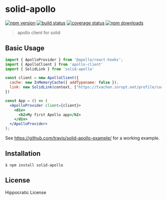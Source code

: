 # solid-apollo

[![npm version][npmv-image]][npmv-url]
[![build status][travis-image]][travis-url]
[![coverage status][codecov-image]][codecov-url]
[![npm downloads][npmd-image]][npmd-url]

> apollo client for solid

## Basic Usage

```jsx
import { ApolloProvider } from '@apollo/react-hooks';
import { ApolloClient } from 'apollo-client'
import { SolidLink } from 'solid-apollo'

const client = new ApolloClient({
  cache: new InMemoryCache({ addTypename: false }),
  link: new SolidLink(context, ["https://tvachon.inrupt.net/profile/card#me"])
})

const App = () => (
  <ApolloProvider client={client}>
    <div>
      <h2>My first Apollo app</h2>
    </div>
  </ApolloProvider>
);
```

See https://github.com/travis/solid-apollo-example/ for a working example.

## Installation

```
$ npm install solid-apollo
```

## License

Hippocratic License

[travis-image]: https://img.shields.io/travis/travis/solid-apollo/master.svg?style=flat-square
[travis-url]: https://travis-ci.org/travis/solid-apollo
[codecov-image]: https://img.shields.io/codecov/c/github/travis/solid-apollo.svg?style=flat-square
[codecov-url]: https://codecov.io/gh/travis/solid-apollo
[npmv-image]: https://img.shields.io/npm/v/solid-apollo.svg?style=flat-square
[npmv-url]: https://www.npmjs.com/package/solid-apollo
[npmd-image]: https://img.shields.io/npm/dm/solid-apollo.svg?style=flat-square
[npmd-url]: https://www.npmjs.com/package/solid-apollo
